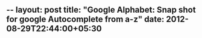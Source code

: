  --
layout: post
title: "Google Alphabet: Snap shot for google Autocomplete from a-z"
date: 2012-08-29T22:44:00+05:30
---
